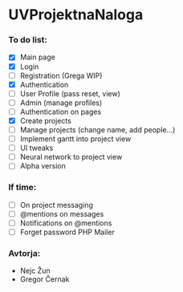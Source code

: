 # UVProjektnaNaloga
### To do list:
- [x] Main page
- [x] Login
- [ ] Registration (Grega WIP)
- [x] Authentication
- [ ] User Profile (pass reset, view)
- [ ] Admin (manage profiles)
- [ ] Authentication on pages
- [x] Create projects
- [ ] Manage projects (change name, add people...)
- [ ] Implement gantt into project view
- [ ] UI tweaks
- [ ] Neural network to project view
- [ ] Alpha version

### If time:
- [ ] On project messaging
- [ ] @mentions on messages
- [ ] Notifications on @mentions
- [ ] Forget password PHP Mailer

### Avtorja:
- Nejc Žun
- Gregor Černak
